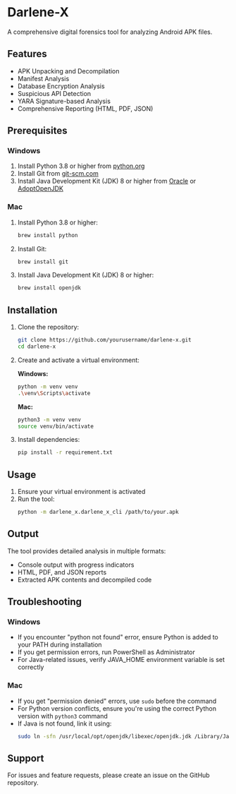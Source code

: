 # Darlene-X

A comprehensive digital forensics tool for analyzing Android APK files.

## Features

- APK Unpacking and Decompilation
- Manifest Analysis
- Database Encryption Analysis
- Suspicious API Detection
- YARA Signature-based Analysis
- Comprehensive Reporting (HTML, PDF, JSON)

## Prerequisites

### Windows
1. Install Python 3.8 or higher from [python.org](https://www.python.org/downloads/)
2. Install Git from [git-scm.com](https://git-scm.com/download/win)
3. Install Java Development Kit (JDK) 8 or higher from [Oracle](https://www.oracle.com/java/technologies/downloads/) or [AdoptOpenJDK](https://adoptium.net/)

### Mac
1. Install Python 3.8 or higher:
   ```bash
   brew install python
   ```
2. Install Git:
   ```bash
   brew install git
   ```
3. Install Java Development Kit (JDK) 8 or higher:
   ```bash
   brew install openjdk
   ```

## Installation

1. Clone the repository:
   ```bash
   git clone https://github.com/yourusername/darlene-x.git
   cd darlene-x
   ```

2. Create and activate a virtual environment:

   **Windows:**
   ```bash
   python -m venv venv
   .\venv\Scripts\activate
   ```

   **Mac:**
   ```bash
   python3 -m venv venv
   source venv/bin/activate
   ```

3. Install dependencies:
   ```bash
   pip install -r requirement.txt
   ```

## Usage

1. Ensure your virtual environment is activated
2. Run the tool:
   ```bash
   python -m darlene_x.darlene_x_cli /path/to/your.apk
   ```

## Output

The tool provides detailed analysis in multiple formats:
- Console output with progress indicators
- HTML, PDF, and JSON reports
- Extracted APK contents and decompiled code

## Troubleshooting

### Windows
- If you encounter "python not found" error, ensure Python is added to your PATH during installation
- If you get permission errors, run PowerShell as Administrator
- For Java-related issues, verify JAVA_HOME environment variable is set correctly

### Mac
- If you get "permission denied" errors, use `sudo` before the command
- For Python version conflicts, ensure you're using the correct Python version with `python3` command
- If Java is not found, link it using:
  ```bash
  sudo ln -sfn /usr/local/opt/openjdk/libexec/openjdk.jdk /Library/Java/JavaVirtualMachines/openjdk.jdk
  ```

## Support

For issues and feature requests, please create an issue on the GitHub repository.
